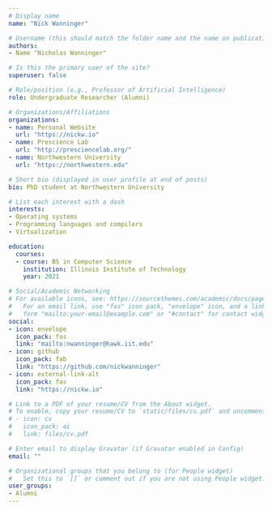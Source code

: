 ```yaml
---
# Display name
name: "Nick Wanninger"

# Username (this should match the folder name and the name on publications)
authors:
- Name "Nicholas Wanninger"

# Is this the primary user of the site?
superuser: false

# Role/position (e.g., Professor of Artificial Intelligence)
role: Undergraduate Researcher (Alumni)

# Organizations/Affiliations
organizations:
- name: Personal Website
  url: "https://nickw.io"
- name: Prescience Lab
  url: "http://presciencelab.org/"
- name: Northwestern University
  url: "https://northwestern.edu"

# Short bio (displayed in user profile at end of posts)
bio: PhD student at Northwestern University

# List each interest with a dash
interests:
- Operating systems
- Programming languages and compilers
- Virtualization

education:
  courses:
  - course: BS in Computer Science
    institution: Illinois Institute of Technology
    year: 2021

# Social/Academic Networking
# For available icons, see: https://sourcethemes.com/academic/docs/page-builder/#icons
#   For an email link, use "fas" icon pack, "envelope" icon, and a link in the
#   form "mailto:your-email@example.com" or "#contact" for contact widget.
social:
- icon: envelope
  icon_pack: fas
  link: "mailto:nwanninger@hawk.iit.edu"
- icon: github
  icon_pack: fab
  link: "https://github.com/nickwanninger"
- icon: external-link-alt
  icon_pack: fas
  link: "https://nickw.io"

# Link to a PDF of your resume/CV from the About widget.
# To enable, copy your resume/CV to `static/files/cv.pdf` and uncomment the lines below.
# - icon: cv
#   icon_pack: ai
#   link: files/cv.pdf

# Enter email to display Gravatar (if Gravatar enabled in Config)
email: ""

# Organizational groups that you belong to (for People widget)
#   Set this to `[]` or comment out if you are not using People widget.
user_groups:
- Alumni
---
```

